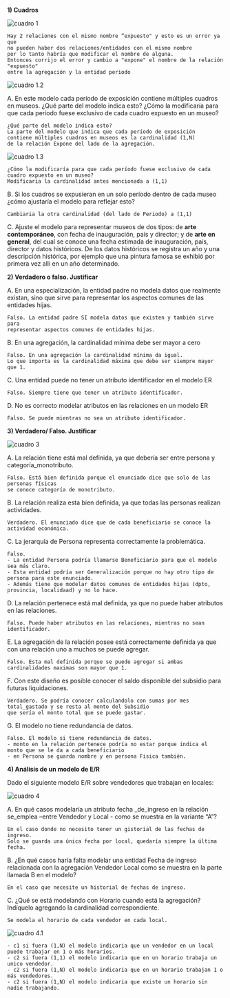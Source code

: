 **1) Cuadros**

![cuadro 1](https://github.com/annecchiniv/informatica-unlp/blob/master/3ER%20A%C3%91O/BD1/CUADROS/cuadro%201.jpg)

    Hay 2 relaciones con el mismo nombre “expuesto" y esto es un error ya que 
    no pueden haber dos relaciones/entidades con el mismo nombre 
    por lo tanto habría que modificar el nombre de alguna.
    Entonces corrijo el error y cambio a "expone" el nombre de la relación "expuesto" 
    entre la agregación y la entidad periodo
    
![cuadro 1.2](https://github.com/annecchiniv/informatica-unlp/blob/master/3ER%20A%C3%91O/BD1/CUADROS/cuadro%201.2.jpg)

A. En este modelo cada período de exposición contiene múltiples cuadros en museos. ¿Qué
parte del modelo indica esto? ¿Cómo la modificaría para que cada período fuese exclusivo de
cada cuadro expuesto en un museo?

    ¿Qué parte del modelo indica esto?
    La parte del modelo que indica que cada período de exposición 
    contiene múltiples cuadros en museos es la cardinalidad (1,N) 
    de la relación Expone del lado de la agregación.  
    
![cuadro 1.3](https://github.com/annecchiniv/informatica-unlp/blob/master/3ER%20A%C3%91O/BD1/CUADROS/cuadro%201.3.jpg)
    
    ¿Cómo la modificaría para que cada período fuese exclusivo de cada cuadro expuesto en un museo?
    Modificaria la cardinalidad antes mencionada a (1,1) 
    

B. Si los cuadros se expusieran en un solo período dentro de cada museo ¿cómo ajustaría el modelo para reflejar esto?

    Cambiaria la otra cardinalidad (del lado de Periodo) a (1,1) 

C. Ajuste el modelo para representar museos de dos tipos: de **arte contemporáneo**, con fecha de inauguración, país y director;  y de **arte en general**, del cual se conoce una fecha estimada de inauguración, país, director y datos históricos. De los datos históricos se registra un año y una descripción histórica, por ejemplo que una pintura famosa se exhibió por primera vez allí en un año determinado.

**2) Verdadero o falso. Justificar**

A. En una especialización, la entidad padre no modela datos que realmente existan, sino
que sirve para representar los aspectos comunes de las entidades hijas.

    Falso. La entidad padre SI modela datos que existen y también sirve para
    representar aspectos comunes de entidades hijas.

B. En una agregación, la cardinalidad mínima debe ser mayor a cero

    Falso. En una agregación la cardinalidad mínima da igual. 
    Lo que importa es la cardinalidad máxima que debe ser siempre mayor que 1.

C. Una entidad puede no tener un atributo identificador en el modelo ER

    Falso. Siempre tiene que tener un atributo identificador. 

D. No es correcto modelar atributos en las relaciones en un modelo ER

    Falso. Se puede mientras no sea un atributo identificador. 

**3) Verdadero/ Falso. Justificar**

![cuadro 3](https://github.com/annecchiniv/informatica-unlp/blob/master/3ER%20A%C3%91O/BD1/CUADROS/cuadro%203.jpg)

A. La relación tiene está mal definida, ya que debería ser entre persona y categoría_monotributo.

    Falso. Está bien definida porque el enunciado dice que solo de las personas físicas
    se conoce categoría de monotributo.

B. La relación realiza esta bien definida, ya que todas las personas realizan actividades.

    Verdadero. El enunciado dice que de cada beneficiario se conoce la actividad económica. 

C. La jerarquía de Persona representa correctamente la problemática.

    Falso.
    - La entidad Persona podría llamarse Beneficiario para que el modelo sea más claro.
    - Esta entidad podría ser Generalización porque no hay otro tipo de persona para este enunciado.
    - Además tiene que modelar datos comunes de entidades hijas (dpto, provincia, localidaad) y no lo hace. 

D. La relación pertenece está mal definida, ya que no puede haber atributos en las relaciones.

    Falso. Puede haber atributos en las relaciones, mientras no sean identificador.

E. La agregación de la relación posee está correctamente definida ya que con una relación uno a muchos se puede agregar.

    Falso. Esta mal definida porque se puede agregar si ambas cardinalidades maximas son mayor que 1. 

F. Con este diseño es posible conocer el saldo disponible del subsidio para futuras liquidaciones.

    Verdadero. Se podría conocer calculandolo con sumas por mes total_gastado y se resta al monto del Subsidio
    que sería el monto total que se puede gastar. 

G. El modelo no tiene redundancia de datos.

    Falso. El modelo si tiene redundancia de datos. 
    - monto en la relación pertenece podría no estar porque indica el monto que se le da a cada beneficiario
    - en Persona se guarda nombre y en persona Fisica también. 

**4) Análisis de un modelo de E/R**

Dado el siguiente modelo E/R sobre vendedores que trabajan en locales:

![cuadro 4](https://github.com/annecchiniv/informatica-unlp/blob/master/3ER%20A%C3%91O/BD1/CUADROS/cuadro%204.jpg)

A. En qué casos modelaría un atributo fecha _de_ingreso en la relación se_emplea –entre
Vendedor y Local - como se muestra en la variante “A”?

    En el caso donde no necesito tener un gistorial de las fechas de ingreso. 
    Solo se guarda una única fecha por local, quedaría siempre la última fecha. 

B. ¿En qué casos haría falta modelar una entidad Fecha de ingreso relacionada con la
agregación Vendedor Local como se muestra en la parte llamada B en el modelo?

    En el caso que necesite un historial de fechas de ingreso.

C. ¿Qué se está modelando con Horario cuando está la agregación? Indíquelo agregando la cardinalidad correspondiente.

    Se modela el horario de cada vendedor en cada local. 

![cuadro 4.1](https://github.com/annecchiniv/informatica-unlp/blob/master/3ER%20A%C3%91O/BD1/CUADROS/cuadro%204.2.jpg)
    
    - c1 si fuera (1,N) el modelo indicaria que un vendedor en un local puede trabajar en 1 o más horarios.
    - c2 si fuera (1,1) el modelo indicaria que en un horario trabaja un unico vendedor. 
    - c2 si fuera (1,N) el modelo indicaria que en un horario trabajan 1 o más vendedores.
    - c2 si fuera (1,N) el modelo indicaria que existe un horario sin nadie trabajando. 
